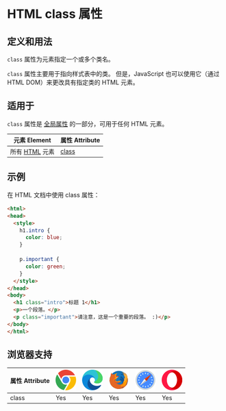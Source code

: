HTML class 属性
===

## 定义和用法

`class` 属性为元素指定一个或多个类名。

`class` 属性主要用于指向样式表中的类。 但是，JavaScript 也可以使用它（通过 HTML DOM）来更改具有指定类的 HTML 元素。

## 适用于

`class` 属性是 [全局属性](../reference/standardattributes.md) 的一部分，可用于任何 HTML 元素。

| 元素 Element | 属性 Attribute |
| ----- | ----- |
| 所有 [HTML](../tags/README.md) 元素 | [class](./global/class.md) |
<!--rehype:style=width: 100%; display: inline-table;-->

## 示例

在 HTML 文档中使用 class 属性：

```html idoc:preview:iframe
<html>
<head>
  <style>
    h1.intro {
      color: blue;
    }

    p.important {
      color: green;
    }
  </style>
</head>
<body>
  <h1 class="intro">标题 1</h1>
  <p>一个段落。</p>
  <p class="important">请注意，这是一个重要的段落。 :)</p>
</body>
</html>
```
<!--rehype:style=height: 200px;-->

## 浏览器支持

| 属性 Attribute | ![chrome][1] | ![edge][2] | ![firefox][3] | ![safari][4] | ![opera][5] |
| ------- | --- | --- | --- | --- | --- |
| class     | Yes | Yes | Yes | Yes | Yes |
<!--rehype:style=width: 100%; display: inline-table;-->


[1]: ../assets/chrome.svg
[2]: ../assets/edge.svg
[3]: ../assets/firefox.svg
[4]: ../assets/safari.svg
[5]: ../assets/opera.svg
